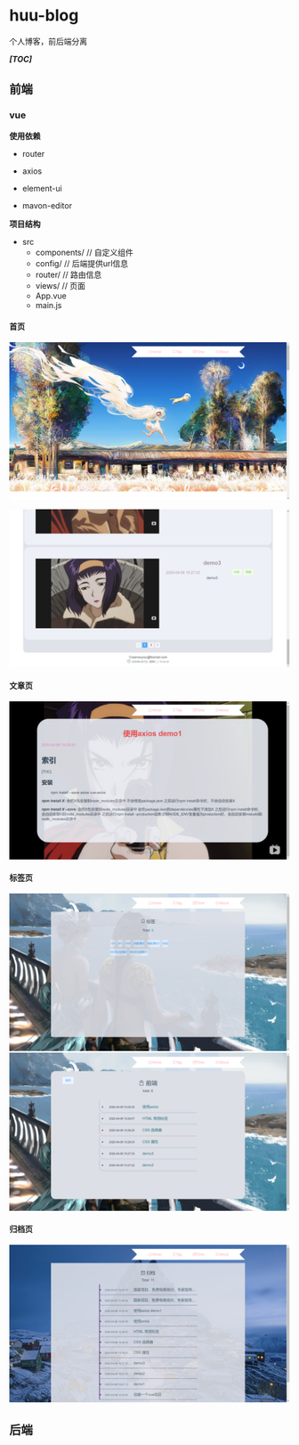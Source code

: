 # huu-blog
个人博客，前后端分离

***[TOC]***
## 前端
### vue

**使用依赖**

* router

* axios

* element-ui

* mavon-editor

**项目结构**

* src
  * components/   // 自定义组件
  * config/       // 后端提供url信息
  * router/       // 路由信息
  * views/        // 页面
  * App.vue       
  * main.js

#### 首页
![image](https://github.com/feiniua/huu-blog/blob/master/md_image/home1.png)

![image](https://github.com/feiniua/huu-blog/blob/master/md_image/home2..png)

#### 文章页

![image](https://github.com/feiniua/huu-blog/blob/master/md_image/article.png)

#### 标签页
![image](https://github.com/feiniua/huu-blog/blob/master/md_image/tag.png)
![image](https://github.com/feiniua/huu-blog/blob/master/md_image/singletag.png)
#### 归档页
![image](https://github.com/feiniua/huu-blog/blob/master/md_image/time.png)
## 后端
